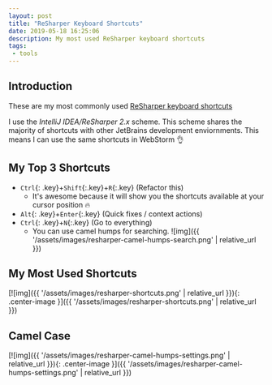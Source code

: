 ```yaml
---
layout: post
title: "ReSharper Keyboard Shortcuts"
date: 2019-05-18 16:25:06
description: My most used ReSharper keyboard shortcuts
tags: 
 - tools
---
```


## Introduction

These are my most commonly used [ReSharper keyboard shortcuts](https://www.jetbrains.com/resharper/docs/ReSharper_DefaultKeymap_IDEAscheme.pdf)

I use the _IntelliJ IDEA/ReSharper 2.x_ scheme. This scheme shares the majority of shortcuts with other JetBrains development enviornments. This means I can use the same shortcuts in WebStorm 👌

## My Top 3 Shortcuts

* `Ctrl`{: .key}+`Shift`{:.key}+`R`{:.key} (Refactor this)
  * It's awesome because it will show you the shortcuts available at your cursor position 🔥
* `Alt`{: .key}+`Enter`{:.key} (Quick fixes / context actions)
* `Ctrl`{: .key}+`N`{:.key} (Go to everything)
  * You can use camel humps for searching. ![img]({{ '/assets/images/resharper-camel-humps-search.png' | relative_url }})

## My Most Used Shortcuts

[![img]({{ '/assets/images/resharper-shortcuts.png' | relative_url }}){: .center-image }]({{ '/assets/images/resharper-shortcuts.png' | relative_url }})

## Camel Case 

[![img]({{ '/assets/images/resharper-camel-humps-settings.png' | relative_url }}){: .center-image }]({{ '/assets/images/resharper-camel-humps-settings.png' | relative_url }})
